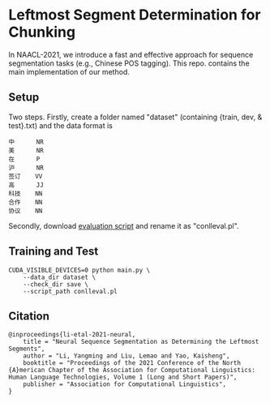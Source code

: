 # Leftmost Segment Determination for Chunking

In NAACL-2021, we introduce a fast and effective approach for sequence segmentation tasks (e.g., Chinese POS tagging).
This repo. contains the main implementation of our method.

## Setup

Two steps. Firstly, create a folder named "dataset" (containing {train, dev, & test}.txt)
and the data format is
```
中      NR
美      NR
在      P
沪      NR
签订    VV
高      JJ
科技    NN
合作    NN
协议    NN
```

Secondly, download [evaluation script](https://www.clips.uantwerpen.be/conll2000/chunking/conlleval.txt)
and rename it as "conlleval.pl". 

## Training and Test
```
CUDA_VISIBLE_DEVICES=0 python main.py \
    --data_dir dataset \
    --check_dir save \
    --script_path conlleval.pl
```

## Citation
```
@inproceedings{li-etal-2021-neural,
    title = "Neural Sequence Segmentation as Determining the Leftmost Segments",
    author = "Li, Yangming and Liu, Lemao and Yao, Kaisheng",
    booktitle = "Proceedings of the 2021 Conference of the North {A}merican Chapter of the Association for Computational Linguistics: Human Language Technologies, Volume 1 (Long and Short Papers)",
    publisher = "Association for Computational Linguistics",
}
```
